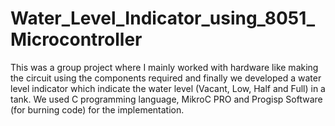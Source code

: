 # Water_Level_Indicator_using_8051_Microcontroller

This was a group project where I mainly worked with hardware like making the circuit using the components required and finally we developed a water level indicator which indicate the water level (Vacant, Low, Half and Full) in a tank. We used C programming language, MikroC PRO and Progisp Software (for burning code) for the implementation.
